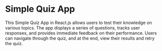 # Simple Quiz App

This Simple Quiz App in React.js allows users to test their knowledge on various topics. The app displays a series of questions, tracks user responses, and provides immediate feedback on their performance. Users can navigate through the quiz, and at the end, view their results and retry the quiz.

